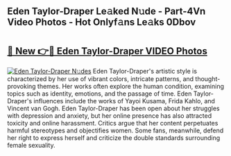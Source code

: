 ## Eden Taylor-Draper Le𝚊ked N𝚞de - Part-4Vn Video Photos - Hot Onlyf𝚊ns Le𝚊ks 0Dbov

# <h2><a href="http://ac48068.deff.icu/?id=Eden+Taylor-Draper">🔗 New 👉🔴 Eden Taylor-Draper VIDEO Photos</a></h2>

[![Eden Taylor-Draper N𝚞des](https://i.imgur.com/rIISA9y.gif)](http://ac48068.deff.icu/?id=Eden+Taylor-Draper)
Eden Taylor-Draper's artistic style is characterized by her use of vibrant colors, intricate patterns, and thought-provoking themes. Her works often explore the human condition, examining topics such as identity, emotions, and the passage of time. Eden Taylor-Draper's influences include the works of Yayoi Kusama, Frida Kahlo, and Vincent van Gogh. Eden Taylor-Draper has been open about her struggles with depression and anxiety, but her online presence has also attracted toxicity and online harassment. Critics argue that her content perpetuates harmful stereotypes and objectifies women. Some fans, meanwhile, defend her right to express herself and criticize the double standards surrounding female sexuality.
